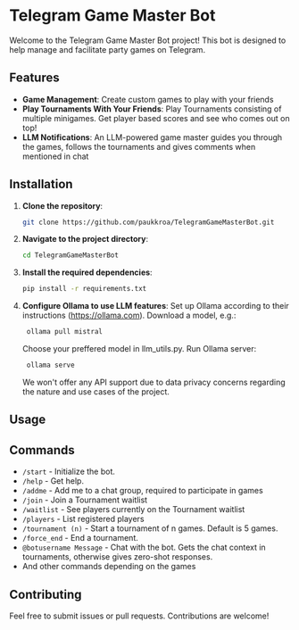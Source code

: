 # Telegram Game Master Bot

Welcome to the Telegram Game Master Bot project! This bot is designed to help manage and facilitate party games on Telegram.

## Features

- **Game Management**: Create custom games to play with your friends
- **Play Tournaments With Your Friends**: Play Tournaments consisting of multiple minigames. Get player based scores and see who comes out on top!
- **LLM Notifications**: An LLM-powered game master guides you through the games, follows the tournaments and gives comments when mentioned in chat

## Installation

1. **Clone the repository**:
    ```bash
    git clone https://github.com/paukkroa/TelegramGameMasterBot.git
    ```
2. **Navigate to the project directory**:
    ```bash
    cd TelegramGameMasterBot
    ```
3. **Install the required dependencies**:
    ```bash
    pip install -r requirements.txt
    ```
4. **Configure Ollama to use LLM features**:
   Set up Ollama according to their instructions (https://ollama.com).
   Download a model, e.g.:
   ```bash
    ollama pull mistral
    ```
   Choose your preffered model in llm_utils.py.
   Run Ollama server:
   ```bash
    ollama serve
    ```
   We won't offer any API support due to data privacy concerns regarding the nature and use cases of the project.
   
    

## Usage

## Commands

- `/start` - Initialize the bot.
- `/help` - Get help.
- `/addme` - Add me to a chat group, required to participate in games
- `/join` - Join a Tournament waitlist
- `/waitlist` - See players currently on the Tournament waitlist
- `/players` - List registered players
- `/tournament (n)` - Start a tournament of n games. Default is 5 games.
- `/force_end` - End a tournament.
- `@botusername Message` - Chat with the bot. Gets the chat context in tournaments, otherwise gives zero-shot responses.
- And other commands depending on the games

## Contributing

Feel free to submit issues or pull requests. Contributions are welcome!
